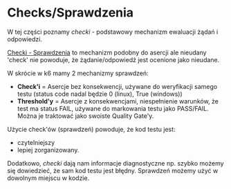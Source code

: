 # Checks/Sprawdzenia

W tej części poznamy _checki_ - podstawowy mechanizm ewaluacji żądań i odpowiedzi. 

[Checki - Sprawdzenia](https://k6.io/docs/using-k6/checks/) to mechanizm podobny do asercji ale nieudany 'check' nie powoduje, że żądanie/odpowiedź jest ocenione jako nieudane.

W skrócie w k6 mamy 2 mechanizmy sprawdzeń:

- **Check'i** = Asercje bez konsekwencji, używane do weryfikacji samego testu (status code nadal będzie 0 (linux), True (windows))
- **Threshold'y** = Asercje z konsekwencjami, niespełnienie warunków, że test ma status FAIL, używane do markowania testu jako PASS/FAIL. Można je traktować jako swoiste Quality Gate'y.

Użycie check'ów (sprawdzeń) powoduje, że kod testu jest:
- czytelniejszy 
- lepiej zorganizowany.

Dodatkowo, _checki_ dają nam informacje diagnostyczne np. szybko możemy się dowiedzieć, że sam kod testu jest błędny.
Sprawdzeń możemy użyć w dowolnym miejscu w kodzie.





